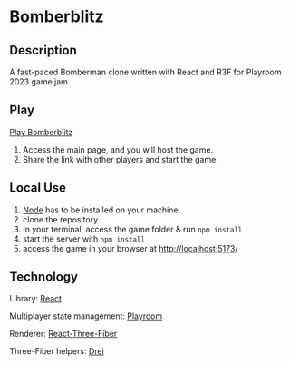 # Bomberblitz

## Description

A fast-paced Bomberman clone written with React and R3F for Playroom 2023 game jam.

## Play

[Play Bomberblitz](https://www.bomberblitz.uno/)

1. Access the main page, and you will host the game.
2. Share the link with other players and start the game.

## Local Use

1. [Node](https://nodejs.org/) has to be installed on your machine.
2. clone the repository
3. In your terminal, access the game folder & run `npm install`
4. start the server with `npm install`
5. access the game in your browser at [http://localhost:5173/](http://localhost:5173/)

## Technology

Library: [React](https://react.dev/)

Multiplayer state management: [Playroom](https://joinplayroom.com/)

Renderer: [React-Three-Fiber](https://docs.pmnd.rs/react-three-fiber/)

Three-Fiber helpers: [Drei](https://github.com/pmndrs/drei)
